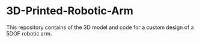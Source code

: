 # 3D-Printed-Robotic-Arm
This repository contains of the 3D model and code for a custom design of a 5DOF robotic arm.
